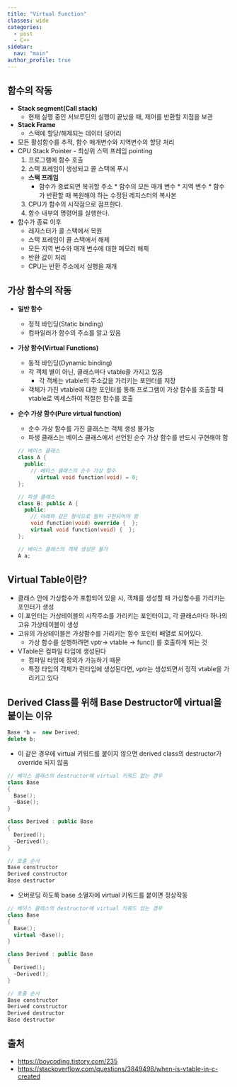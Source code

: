 ```yaml
---
title: "Virtual Function"
classes: wide
categories: 
  - post
  - C++
sidebar:
  nav: "main"
author_profile: true
---
```


## 함수의 작동
* **Stack segment(Call stack)**
  - 현재 실행 중인 서브루틴의 실행이 끝났을 때, 제어를 반환할 지점을 보관
* **Stack Frame** 
  - 스택에 할당/해제되는 데이터 덩어리
* 모든 활성함수를 추적, 함수 매개변수와 지역변수의 할당 처리
* CPU Stack Pointer - 최상위 스택 프레임 pointing
	1. 프로그램에 함수 호출
	2. 스택 프레임이 생성되고 콜 스택에 푸시
    * **스택 프레임**
      * 함수가 종료되면 복귀할 주소
			* 함수의 모든 매개 변수
			* 지역 변수
			* 함수가 반환할 때 복원해야 하는 수정된 레지스터의 복사본
	3. CPU가 함수의 시작점으로 점프한다.
	4. 함수 내부의 명령어를 실행한다.
* 함수가 종료 이후
	- 레지스터가 콜 스택에서 복원
	- 스택 프레임이 콜 스택에서 해제
    - 모든 지역 변수와 매개 변수에 대한 메모리 해제
	- 반환 값이 처리
	- CPU는 반환 주소에서 실행을 재개

## 가상 함수의 작동
* **일반 함수**
  * 정적 바인딩(Static binding)
  * 컴파일러가 함수의 주소를 알고 있음
* **가상 함수(Virtual Functions)**
  * 동적 바인딩(Dynamic binding)
  * 각 객체 별이 아닌, 클래스마다 vtable을 가지고 있음
    * 각 객체는 vtable의 주소값을 가리키는 포인터를 저장
  * 객체가 가진 vtable에 대한 포인터를 통해 프로그램이 가상 함수를 호출할 때 vtable로 엑세스하여 적절한 함수를 호출
* **순수 가상 함수(Pure virtual function)**
  * 순수 가상 함수를 가진 클래스는 객체 생성 불가능
  * 파생 클래스는 베이스 클래스에서 선언된 순수 가상 함수를 반드시 구현해야 함

  ```c++
  // 베이스 클래스
  class A {
    public:
      // 베이스 클래스의 순수 가상 함수
    	virtual void function(void) = 0; 
  };

  // 파생 클래스
  class B: public A {
    public:
      // 아래와 같은 형식으로 필히 구현되어야 함
      void function(void) override {  };
      virtual void function(void) {  };
  };

  // 베이스 클래스의 객체 생성은 불가
  A a; 
  ```

## Virtual Table이란?
* 클래스 안에 가상함수가 포함되어 있을 시, 객체를 생성할 때 가상함수를 가리키는 포인터가 생성
* 이 포인터는 가상테이블의 시작주소를 가리키는 포인터이고, 각 클래스마다 하나의 고유 가상테이블이 생성
* 고유의 가상테이블은 가상함수를 가리키는 함수 포인터 배열로 되어있다.
  * 가상 함수를 실행하려면 vptr-> vtable -> func() 를 호출하게 되는 것
* VTable은 컴파일 타임에 생성된다
  * 컴파일 타임에 정의가 가능하기 때문
  * 특정 타입의 객체가 런타임에 생성된다면, vptr는 생성되면서 정적 vtable을 가리키고 있다

## Derived Class를 위해 Base Destructor에 virtual을 붙이는 이유
```c++
Base *b =  new Derived;
delete b;
```

* 이 같은 경우에 virtual 키워드를 붙이지 않으면 derived class의 destructor가 override 되지 않움

```c++
// 베이스 클래스의 destructor에 virtual 키워드 없는 경우
class Base
{
  Base();
  ~Base();
}

class Derived : public Base
{
  Derived();
  ~Derived();  
}

// 호출 순서
Base constructor
Derived constructor
Base destructor
```

* 오버로딩 하도록 base 소멸자에 virtual 키워드를 붙이면 정상작동

```c++
// 베이스 클래스의 destructor에 virtual 키워드 있는 경우
class Base
{
  Base();
  virtual ~Base();
}

class Derived : public Base
{
  Derived();
  ~Derived();  
}

// 호출 순서
Base constructor
Derived constructor
Derived destructor
Base destructor
```

## 출처
* <https://boycoding.tistory.com/235>
* <https://stackoverflow.com/questions/3849498/when-is-vtable-in-c-created>